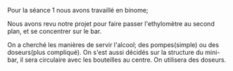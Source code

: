 Pour la séance 1 nous avons travaillé en binome;

Nous avons revu notre projet pour faire passer l'ethylomètre au second plan, et se concentrer sur le bar.

On a cherché les manières de servir l'alcool; des pompes(simple) ou des doseurs(plus compliqué).
On s'est aussi décidés sur la structure du mini-bar, il sera circulaire avec les bouteilles au centre. On utilisera des doseurs.
